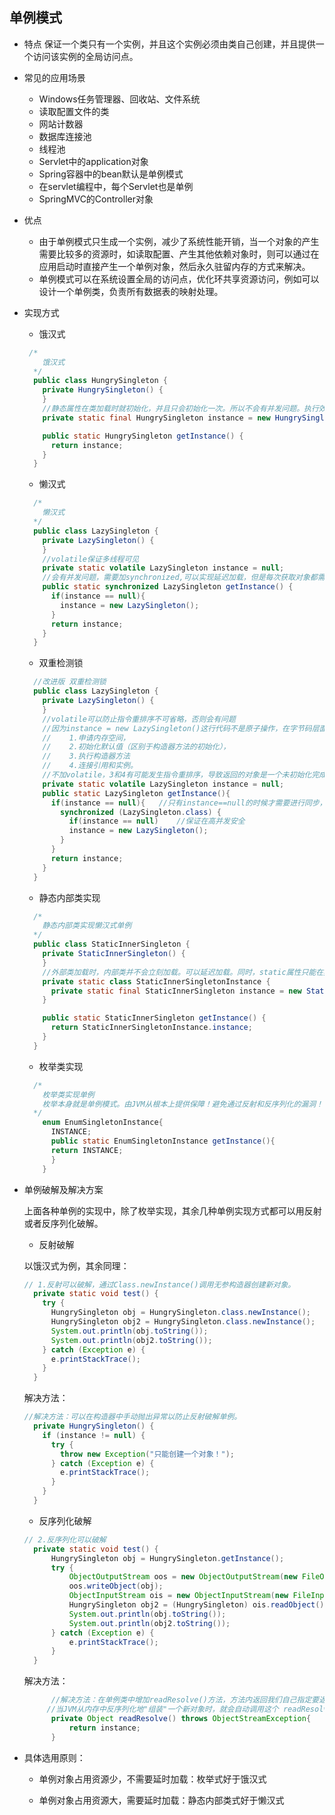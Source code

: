 ## 单例模式
- 特点
  保证一个类只有一个实例，并且这个实例必须由类自己创建，并且提供一个访问该实例的全局访问点。

- 常见的应用场景
  + Windows任务管理器、回收站、文件系统
  + 读取配置文件的类
  + 网站计数器
  + 数据库连接池
  + 线程池
  + Servlet中的application对象
  + Spring容器中的bean默认是单例模式
  + 在servlet编程中，每个Servlet也是单例
  + SpringMVC的Controller对象
  
- 优点
  + 由于单例模式只生成一个实例，减少了系统性能开销，当一个对象的产生需要比较多的资源时，如读取配置、产生其他依赖对象时，则可以通过在应用启动时直接产生一个单例对象，然后永久驻留内存的方式来解决。
  + 单例模式可以在系统设置全局的访问点，优化环共享资源访问，例如可以设计一个单例类，负责所有数据表的映射处理。
  
- 实现方式

  - 饿汉式

  ```java
   /*
      饿汉式
    */
    public class HungrySingleton {
      private HungrySingleton() {
      }    
      //静态属性在类加载时就初始化，并且只会初始化一次。所以不会有并发问题。执行效率较高，但是 不能实现延迟加载。
      private static final HungrySingleton instance = new HungrySingleton();
  
      public static HungrySingleton getInstance() {
        return instance;
      }
    }
  ```

  

  - 懒汉式

  ```java
    /*
      懒汉式
    */
    public class LazySingleton {
      private LazySingleton() {
      }	
      //volatile保证多线程可见
      private static volatile LazySingleton instance = null;
      //会有并发问题，需要加synchronized,可以实现延迟加载，但是每次获取对象都需要同步，效率低
      public static synchronized LazySingleton getInstance() {
        if(instance == null){
          instance = new LazySingleton();
        }
        return instance;
      }
    }
  ```

  

  - 双重检测锁

  ```java
    //改进版 双重检测锁
    public class LazySingleton {
      private LazySingleton() {
      }	
      //volatile可以防止指令重排序不可省略，否则会有问题
      //因为instance = new LazySingleton()这行代码不是原子操作，在字节码层面会分成4个阶段：
      //	1.申请内存空间，
      //	2.初始化默认值（区别于构造器方法的初始化），
      //	3.执行构造器方法
      //	4.连接引用和实例。
      //不加volatile，3和4有可能发生指令重排序，导致返回的对象是一个未初始化完成的对象，导致后续运行错误。
      private static volatile LazySingleton instance = null;
      public static LazySingleton getInstance(){
        if(instance == null){	//只有instance==null的时候才需要进行同步，提高效率
          synchronized (LazySingleton.class) {
            if(instance == null)	//保证在高并发安全
            instance = new LazySingleton();
          }
        }
        return instance;
      }
    }
  ```

  

  - 静态内部类实现

  ```java
  	/*
      静态内部类实现懒汉式单例
    */
    public class StaticInnerSingleton {
      private StaticInnerSingleton() {
      }
      //外部类加载时，内部类并不会立刻加载。可以延迟加载。同时，static属性只能在类加载时加载一次，所以也不存在并发问题。
      private static class StaticInnerSingletonInstance {
        private static final StaticInnerSingleton instance = new StaticInnerSingleton();
      }
  
      public static StaticInnerSingleton getInstance() {
        return StaticInnerSingletonInstance.instance;
      }
    }
  ```

  

  - 枚举类实现

  ```java
  	/*
      枚举类实现单例
      枚举本身就是单例模式。由JVM从根本上提供保障！避免通过反射和反序列化的漏洞！
    */
      enum EnumSingletonInstance{
        INSTANCE;
        public static EnumSingletonInstance getInstance(){
      	return INSTANCE;
        }
      }
  ```

- 单例破解及解决方案

  上面各种单例的实现中，除了枚举实现，其余几种单例实现方式都可以用反射或者反序列化破解。

  - 反射破解 

  以饿汉式为例，其余同理：

  ```java
  // 1.反射可以破解，通过Class.newInstance()调用无参构造器创建新对象。
    private static void test() {
      try {
        HungrySingleton obj = HungrySingleton.class.newInstance();
        HungrySingleton obj2 = HungrySingleton.class.newInstance();
        System.out.println(obj.toString());
        System.out.println(obj2.toString());
      } catch (Exception e) {
        e.printStackTrace();
      }
    }
  ```
  
  解决方法：

  ```java
  //解决方法：可以在构造器中手动抛出异常以防止反射破解单例。
    private HungrySingleton() {
      if (instance != null) {
        try {
          throw new Exception("只能创建一个对象！");
        } catch (Exception e) {
          e.printStackTrace();
        }
      }
    }
  ```

  

  - 反序列化破解

  ```java
  // 2.反序列化可以破解
   	private static void test() {
   		HungrySingleton obj = HungrySingleton.getInstance();
   		try {
   			ObjectOutputStream oos = new ObjectOutputStream(new FileOutputStream("D:/1.txt"));
   			oos.writeObject(obj);
   			ObjectInputStream ois = new ObjectInputStream(new FileInputStream("D:/1.txt"));
   			HungrySingleton obj2 = (HungrySingleton) ois.readObject();
   			System.out.println(obj.toString());
   			System.out.println(obj2.toString());
   		} catch (Exception e) {
   			e.printStackTrace();
   		}
   	}
  ```
  
  解决方法：
  
  ```java
     	//解决方法：在单例类中增加readResolve()方法，方法内返回我们自己指定要返回的对象。
       //当JVM从内存中反序列化地"组装"一个新对象时，就会自动调用这个 readResolve方法来返回我们指定好的对象了，单例规则也就得到了保证。
     	private Object readResolve() throws ObjectStreamException{
     		return instance;
     	}
  ```
  
     

- 具体选用原则：
  
  - 单例对象占用资源少，不需要延时加载：枚举式好于饿汉式  
  
  - 单例对象占用资源大，需要延时加载：静态内部类式好于懒汉式